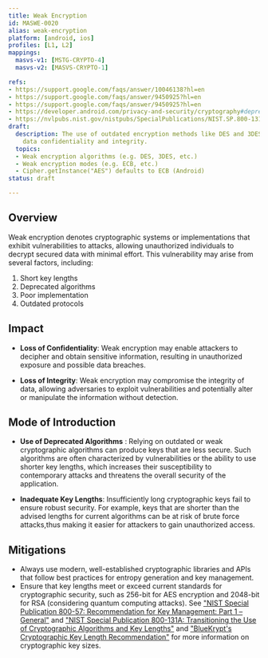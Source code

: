 ```yaml
---
title: Weak Encryption
id: MASWE-0020
alias: weak-encryption
platform: [android, ios]
profiles: [L1, L2]
mappings:
  masvs-v1: [MSTG-CRYPTO-4]
  masvs-v2: [MASVS-CRYPTO-1]

refs:
- https://support.google.com/faqs/answer/10046138?hl=en
- https://support.google.com/faqs/answer/9450925?hl=en
- https://support.google.com/faqs/answer/9450925?hl=en
- https://developer.android.com/privacy-and-security/cryptography#deprecated-functionality
- https://nvlpubs.nist.gov/nistpubs/SpecialPublications/NIST.SP.800-131Ar2.pdf
draft:
  description: The use of outdated encryption methods like DES and 3DES may compromise
    data confidentiality and integrity.
  topics:
  - Weak encryption algorithms (e.g. DES, 3DES, etc.)
  - Weak encryption modes (e.g. ECB, etc.)
  - Cipher.getInstance("AES") defaults to ECB (Android)
status: draft

---
```


## Overview

Weak encryption denotes cryptographic systems or implementations that exhibit vulnerabilities to attacks, allowing unauthorized individuals to decrypt secured data with minimal effort. This vulnerability may arise from several factors, including:

1. Short key lengths
2. Deprecated algorithms
3. Poor implementation
4. Outdated protocols

## Impact

- **Loss of  Confidentiality**:   Weak encryption may enable attackers to decipher and obtain sensitive information, resulting in unauthorized exposure and possible data breaches.

- **Loss of Integrity**: Weak encryption may compromise the integrity of data, allowing adversaries to exploit vulnerabilities and potentially alter or manipulate the information without detection.

## Mode of Introduction

- **Use of Deprecated Algorithms** : Relying on outdated or weak cryptographic algorithms can produce keys that are less secure. Such algorithms are often characterized by vulnerabilities or the ability to use shorter key lengths, which increases their susceptibility to contemporary attacks and threatens the overall security of the application.

- **Inadequate Key Lengths**: Insufficiently long cryptographic keys fail to ensure robust security. For example, keys that are shorter than the advised lengths for current algorithms can be at risk of brute force attacks,thus making it easier for attackers to gain unauthorized access.

## Mitigations

- Always use modern, well-established cryptographic libraries and APIs that follow best practices for entropy generation and key management.
- Ensure that key lengths meet or exceed current standards for cryptographic security, such as 256-bit for AES encryption and 2048-bit for RSA (considering quantum computing attacks). See ["NIST Special Publication 800-57: Recommendation for Key Management: Part 1 – General"](https://nvlpubs.nist.gov/nistpubs/SpecialPublications/NIST.SP.800-57pt1r5.pdf) and ["NIST Special Publication 800-131A: Transitioning the Use of Cryptographic Algorithms and Key Lengths"](https://nvlpubs.nist.gov/nistpubs/SpecialPublications/NIST.SP.800-131Ar2.pdf) and ["BlueKrypt's Cryptographic Key Length Recommendation"](https://www.keylength.com/) for more information on cryptographic key sizes.
